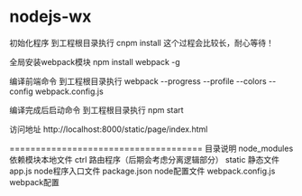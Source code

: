# nodejs-wx

初始化程序
到工程根目录执行 cnpm install
这个过程会比较长，耐心等待！

全局安装webpack模块
npm install webpack -g

编译前端命令
到工程根目录执行 webpack --progress --profile --colors --config webpack.config.js

编译完成后启动命令
到工程根目录执行 npm start

访问地址
http://localhost:8000/static/page/index.html

=====================================
目录说明
node_modules		依赖模块本地文件
ctrl				路由程序（后期会考虑分离逻辑部分）
static				静态文件
app.js				node程序入口文件
package.json		node配置文件
webpack.config.js	webpack配置
